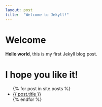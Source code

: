 ```yaml
---
layout: post
title:  "Welcome to Jekyll!"
---
```


# Welcome

**Hello world**, this is my first Jekyll blog post.

I hope you like it!
========================

<ul>
  {% for post in site.posts %}
    <li>
      <a href="{{ post.url }}">{{ post.title }}</a>
    </li>
  {% endfor %}
</ul>
